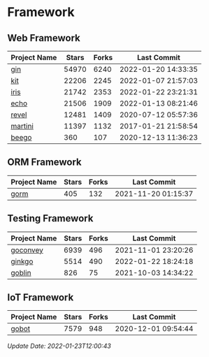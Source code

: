 # Framework

## Web Framework
| Project Name | Stars | Forks | Last Commit |
| ------------ | ----- | ----- | ----------- |
| [gin](https://github.com/gin-gonic/gin) | 54970 | 6240 | 2022-01-20 14:33:35 |
| [kit](https://github.com/go-kit/kit) | 22206 | 2245 | 2022-01-07 21:57:03 |
| [iris](https://github.com/kataras/iris) | 21742 | 2353 | 2022-01-22 23:21:31 |
| [echo](https://github.com/labstack/echo) | 21506 | 1909 | 2022-01-13 08:21:46 |
| [revel](https://github.com/revel/revel) | 12481 | 1409 | 2020-07-12 05:57:36 |
| [martini](https://github.com/go-martini/martini) | 11397 | 1132 | 2017-01-21 21:58:54 |
| [beego](https://github.com/astaxie/beego) | 360 | 107 | 2020-12-13 11:36:23 |

## ORM Framework
| Project Name | Stars | Forks | Last Commit |
| ------------ | ----- | ----- | ----------- |
| [gorm](https://github.com/jinzhu/gorm) | 405 | 132 | 2021-11-20 01:15:37 |

## Testing Framework
| Project Name | Stars | Forks | Last Commit |
| ------------ | ----- | ----- | ----------- |
| [goconvey](https://github.com/smartystreets/goconvey) | 6939 | 496 | 2021-11-01 23:20:26 |
| [ginkgo](https://github.com/onsi/ginkgo) | 5514 | 490 | 2022-01-22 18:24:18 |
| [goblin](https://github.com/franela/goblin) | 826 | 75 | 2021-10-03 14:34:22 |

## IoT Framework
| Project Name | Stars | Forks | Last Commit |
| ------------ | ----- | ----- | ----------- |
| [gobot](https://github.com/hybridgroup/gobot) | 7579 | 948 | 2020-12-01 09:54:44 |

*Update Date: 2022-01-23T12:00:43*